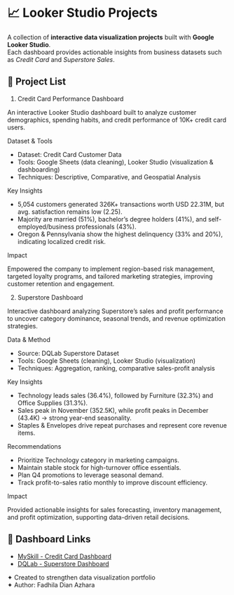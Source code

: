 # 📈 Looker Studio Projects

A collection of **interactive data visualization projects** built with **Google Looker Studio**.  
Each dashboard provides actionable insights from business datasets such as *Credit Card* and *Superstore Sales*.

## 📁 Project List
1. Credit Card Performance Dashboard

An interactive Looker Studio dashboard built to analyze customer demographics, spending habits, and credit performance of 10K+ credit card users.

Dataset & Tools
- Dataset: Credit Card Customer Data
- Tools: Google Sheets (data cleaning), Looker Studio (visualization & dashboarding)
- Techniques: Descriptive, Comparative, and Geospatial Analysis

Key Insights
- 5,054 customers generated 326K+ transactions worth USD 22.31M, but avg. satisfaction remains low (2.25).
- Majority are married (51%), bachelor’s degree holders (41%), and self-employed/business professionals (43%).
- Oregon & Pennsylvania show the highest delinquency (33% and 20%), indicating localized credit risk.

Impact

Empowered the company to implement region-based risk management, targeted loyalty programs, and tailored marketing strategies, improving customer retention and engagement.
     
2. Superstore Dashboard

Interactive dashboard analyzing Superstore’s sales and profit performance to uncover category dominance, seasonal trends, and revenue optimization strategies.

Data & Method
- Source: DQLab Superstore Dataset
- Tools: Google Sheets (cleaning), Looker Studio (visualization)
- Techniques: Aggregation, ranking, comparative sales-profit analysis

Key Insights
- Technology leads sales (36.4%), followed by Furniture (32.3%) and Office Supplies (31.3%).
- Sales peak in November (352.5K), while profit peaks in December (43.4K) → strong year-end seasonality.
- Staples & Envelopes drive repeat purchases and represent core revenue items.

Recommendations
- Prioritize Technology category in marketing campaigns.
- Maintain stable stock for high-turnover office essentials.
- Plan Q4 promotions to leverage seasonal demand.
- Track profit-to-sales ratio monthly to improve discount efficiency.

Impact

Provided actionable insights for sales forecasting, inventory management, and profit optimization, supporting data-driven retail decisions.


## 🔗 Dashboard Links
- [MySkill - Credit Card Dashboard](https://lookerstudio.google.com/reporting/e7f915aa-f858-4c26-abc8-38260123f291)
- [DQLab - Superstore Dashboard](https://lookerstudio.google.com/reporting/4476ed57-db0a-47e7-81b0-d3dd85e8d84b)

✦ Created to strengthen data visualization portfolio  
✦ Author: Fadhila Dian Azhara
